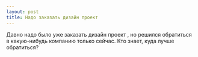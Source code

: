 ```yaml
---
layout: post 
title: Надо заказать дизайн проект  
--- 
```

Давно надо было уже заказать дизайн проект , но решился обратиться в какую-нибудь компанию только сейчас. Кто знает, куда лучше обратиться?
